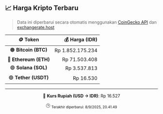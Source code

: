 

<!-- HARGA_KRIPTO -->
## 📈 Harga Kripto Terbaru

> Data ini diperbarui secara otomatis menggunakan [CoinGecko API](https://www.coingecko.com/) dan [exchangerate.host](https://exchangerate.host/)

<div align="center">

| 🪙 Token | 💰 Harga (IDR) |
|:------:|---------------:|
| 🟠 **Bitcoin (BTC)**   | Rp 1.852.175.234 |
| 🔵 **Ethereum (ETH)**  | Rp 71.503.408 |
| 🟣 **Solana (SOL)**    | Rp 3.537.813 |
| 🟢 **Tether (USDT)**   | Rp 16.530 |

---

💱 **Kurs Rupiah (USD → IDR)**: Rp 16.527

🕒 <sub>Terakhir diperbarui: 8/9/2025, 20.41.49</sub>

</div>
<!-- /HARGA_KRIPTO -->